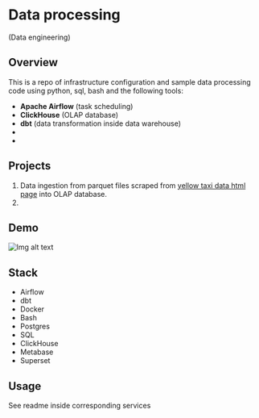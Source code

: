 # Data processing 
(Data engineering)

## Overview  
This is a repo of infrastructure configuration and sample data processing code using python, sql, bash and the following tools:

- **Apache Airflow** (task scheduling)
- **ClickHouse** (OLAP database)
- **dbt** (data transformation inside data warehouse)
- 
- 

## Projects
1. Data ingestion from parquet files scraped from [yellow taxi data html page](https://www.nyc.gov/site/tlc/about/tlc-trip-record-data.page)  into OLAP database.
2. 


## Demo

![Img alt text](Screenshot%202022-09-29%20app.png)


## Stack

- Airflow
- dbt
- Docker
- Bash
- Postgres
- SQL
- ClickHouse
- Metabase
- Superset

## Usage
See readme inside corresponding services

